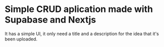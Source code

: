 # Simple CRUD aplication made with Supabase and Nextjs

It has a simple UI, it only need a title and a description for the idea that it's been uploaded.